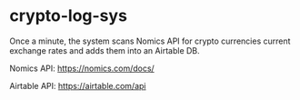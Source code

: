 # crypto-log-sys

Once a minute, the system scans Nomics API for crypto currencies current exchange rates and adds them into an Airtable DB.

Nomics API:
https://nomics.com/docs/

Airtable API:
https://airtable.com/api
